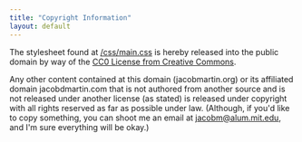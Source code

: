 ```yaml
---
title: "Copyright Information"
layout: default
---
```


The stylesheet found at [/css/main.css](http://www.jacobmartin.org/css/main.css) is hereby released into the public domain by way of the [CC0 License from Creative Commons](http://creativecommons.org/publicdomain/zero/1.0/).

Any other content contained at this domain (jacobmartin.org) or its affiliated domain jacobdmartin.com that is not authored from another source and is not released under another license (as stated) is released under copyright with all rights reserved as far as possible under law.  (Although, if you'd like to copy something, you can shoot me an email at [jacobm@alum.mit.edu](mailto:jacobm@alum.mit.edu), and I'm sure everything will be okay.)
